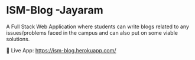 # 

# ISM-Blog -Jayaram
A Full Stack Web Application where students can write blogs related to any issues/problems faced in the campus and can also put on some viable solutions.<br>

🚀 Live App: https://ism-blog.herokuapp.com/

